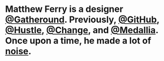 # Matthew Ferry is a designer [@Gatheround](https://twitter.com/comegatheround). Previously, [@GitHub](https://twitter.com/github), [@Hustle](https://twitter.com/Hustle), [@Change](https://twitter.com/Change), and [@Medallia](https://twitter.com/Medallia). Once upon a time, he made a lot of [noise](https://matthewferry.bandcamp.com).
